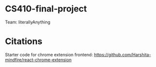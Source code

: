# CS410-final-project

Team: literallyAnything

# Citations

Starter code for chrome extension frontend: https://github.com/Harshita-mindfire/react-chrome-extension
